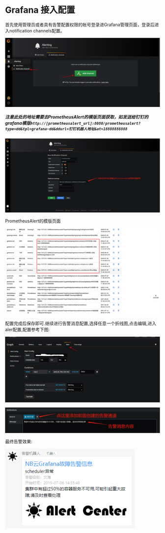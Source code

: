 # Grafana 接入配置

首先使用管理员或者具有告警配置权限的帐号登录进Grafana管理页面，登录后进入notification channels配置。

![grafana1](../images/addchannel.png)

##### 注意此处的地址需要去PrometheusAlert的模版页面获取，如发送给钉钉的grafana模版`http://[prometheusalert_url]:8080/prometheusalert?type=dd&tpl=grafana-dd&ddurl=钉钉机器人地址&at=18888888888`

![grafana2](../images/addchannel2.png)

PrometheusAlert的模版页面

![grafana4](../images/grafanaalert3.png)

配置完成后保存即可.继续进行告警消息配置,选择任意一个折线图,点击编辑,进入aler配置,配置参考下图:

![grafana3](../images/grafanaalert1.png)

![grafana4](../images/grafanaalert2.png)

最终告警效果:

![grafana5](../images/grafana.png)